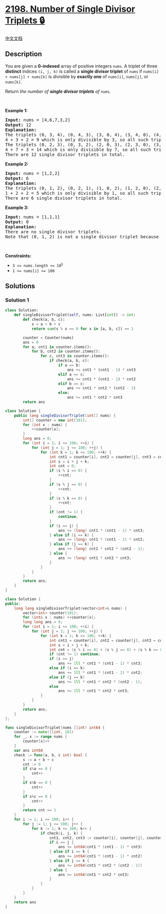 # [2198. Number of Single Divisor Triplets 🔒](https://leetcode.com/problems/number-of-single-divisor-triplets)

[中文文档](/solution/2100-2199/2198.Number%20of%20Single%20Divisor%20Triplets/README.md)

<!-- tags:Math -->

## Description

<p>You are given a <strong>0-indexed</strong> array of positive integers <code>nums</code>. A triplet of three <strong>distinct</strong> indices <code>(i, j, k)</code> is called a <strong>single divisor triplet</strong> of <code>nums</code> if <code>nums[i] + nums[j] + nums[k]</code> is divisible by <strong>exactly one</strong> of <code>nums[i]</code>, <code>nums[j]</code>, or <code>nums[k]</code>.</p>
Return <em>the number of <strong>single divisor triplets</strong> of </em><code>nums</code><em>.</em>
<p>&nbsp;</p>
<p><strong class="example">Example 1:</strong></p>

<pre>
<strong>Input:</strong> nums = [4,6,7,3,2]
<strong>Output:</strong> 12
<strong>Explanation:
</strong>The triplets (0, 3, 4), (0, 4, 3), (3, 0, 4), (3, 4, 0), (4, 0, 3), and (4, 3, 0) have the values of [4, 3, 2] (or a permutation of [4, 3, 2]).
4 + 3 + 2 = 9 which is only divisible by 3, so all such triplets are single divisor triplets.
The triplets (0, 2, 3), (0, 3, 2), (2, 0, 3), (2, 3, 0), (3, 0, 2), and (3, 2, 0) have the values of [4, 7, 3] (or a permutation of [4, 7, 3]).
4 + 7 + 3 = 14 which is only divisible by 7, so all such triplets are single divisor triplets.
There are 12 single divisor triplets in total.
</pre>

<p><strong class="example">Example 2:</strong></p>

<pre>
<strong>Input:</strong> nums = [1,2,2]
<strong>Output:</strong> 6
<strong>Explanation:</strong>
The triplets (0, 1, 2), (0, 2, 1), (1, 0, 2), (1, 2, 0), (2, 0, 1), and (2, 1, 0) have the values of [1, 2, 2] (or a permutation of [1, 2, 2]).
1 + 2 + 2 = 5 which is only divisible by 1, so all such triplets are single divisor triplets.
There are 6 single divisor triplets in total.
</pre>

<p><strong class="example">Example 3:</strong></p>

<pre>
<strong>Input:</strong> nums = [1,1,1]
<strong>Output:</strong> 0
<strong>Explanation:</strong>
There are no single divisor triplets.
Note that (0, 1, 2) is not a single divisor triplet because nums[0] + nums[1] + nums[2] = 3 and 3 is divisible by nums[0], nums[1], and nums[2].
</pre>

<p>&nbsp;</p>
<p><strong>Constraints:</strong></p>

<ul>
	<li><code>3 &lt;= nums.length &lt;= 10<sup>5</sup></code></li>
	<li><code>1 &lt;= nums[i] &lt;= 100</code></li>
</ul>

## Solutions

### Solution 1

<!-- tabs:start -->

```python
class Solution:
    def singleDivisorTriplet(self, nums: List[int]) -> int:
        def check(a, b, c):
            s = a + b + c
            return sum(s % x == 0 for x in [a, b, c]) == 1

        counter = Counter(nums)
        ans = 0
        for a, cnt1 in counter.items():
            for b, cnt2 in counter.items():
                for c, cnt3 in counter.items():
                    if check(a, b, c):
                        if a == b:
                            ans += cnt1 * (cnt1 - 1) * cnt3
                        elif a == c:
                            ans += cnt1 * (cnt1 - 1) * cnt2
                        elif b == c:
                            ans += cnt1 * cnt2 * (cnt2 - 1)
                        else:
                            ans += cnt1 * cnt2 * cnt3
        return ans
```

```java
class Solution {
    public long singleDivisorTriplet(int[] nums) {
        int[] counter = new int[101];
        for (int x : nums) {
            ++counter[x];
        }
        long ans = 0;
        for (int i = 1; i <= 100; ++i) {
            for (int j = 1; j <= 100; ++j) {
                for (int k = 1; k <= 100; ++k) {
                    int cnt1 = counter[i], cnt2 = counter[j], cnt3 = counter[k];
                    int s = i + j + k;
                    int cnt = 0;
                    if (s % i == 0) {
                        ++cnt;
                    }
                    if (s % j == 0) {
                        ++cnt;
                    }
                    if (s % k == 0) {
                        ++cnt;
                    }
                    if (cnt != 1) {
                        continue;
                    }
                    if (i == j) {
                        ans += (long) cnt1 * (cnt1 - 1) * cnt3;
                    } else if (i == k) {
                        ans += (long) cnt1 * (cnt1 - 1) * cnt2;
                    } else if (j == k) {
                        ans += (long) cnt1 * cnt2 * (cnt2 - 1);
                    } else {
                        ans += (long) cnt1 * cnt2 * cnt3;
                    }
                }
            }
        }
        return ans;
    }
}
```

```cpp
class Solution {
public:
    long long singleDivisorTriplet(vector<int>& nums) {
        vector<int> counter(101);
        for (int& x : nums) ++counter[x];
        long long ans = 0;
        for (int i = 1; i <= 100; ++i) {
            for (int j = 1; j <= 100; ++j) {
                for (int k = 1; k <= 100; ++k) {
                    int cnt1 = counter[i], cnt2 = counter[j], cnt3 = counter[k];
                    int s = i + j + k;
                    int cnt = (s % i == 0) + (s % j == 0) + (s % k == 0);
                    if (cnt != 1) continue;
                    if (i == j)
                        ans += 1ll * cnt1 * (cnt1 - 1) * cnt3;
                    else if (i == k)
                        ans += 1ll * cnt1 * (cnt1 - 1) * cnt2;
                    else if (j == k)
                        ans += 1ll * cnt1 * cnt2 * (cnt2 - 1);
                    else
                        ans += 1ll * cnt1 * cnt2 * cnt3;
                }
            }
        }
        return ans;
    }
};
```

```go
func singleDivisorTriplet(nums []int) int64 {
	counter := make([]int, 101)
	for _, x := range nums {
		counter[x]++
	}
	var ans int64
	check := func(a, b, c int) bool {
		s := a + b + c
		cnt := 0
		if s%a == 0 {
			cnt++
		}
		if s%b == 0 {
			cnt++
		}
		if s%c == 0 {
			cnt++
		}
		return cnt == 1
	}
	for i := 1; i <= 100; i++ {
		for j := 1; j <= 100; j++ {
			for k := 1; k <= 100; k++ {
				if check(i, j, k) {
					cnt1, cnt2, cnt3 := counter[i], counter[j], counter[k]
					if i == j {
						ans += int64(cnt1 * (cnt1 - 1) * cnt3)
					} else if i == k {
						ans += int64(cnt1 * (cnt1 - 1) * cnt2)
					} else if j == k {
						ans += int64(cnt1 * cnt2 * (cnt2 - 1))
					} else {
						ans += int64(cnt1 * cnt2 * cnt3)
					}
				}
			}
		}
	}
	return ans
}
```

<!-- tabs:end -->

<!-- end -->
